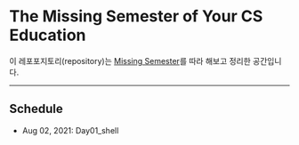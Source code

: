 # The Missing Semester of Your CS Education

이 레포포지토리(repository)는 [Missing Semester](https://missing.csail.mit.edu/)를 따라 해보고 정리한 공간입니다. 

---

## Schedule
- Aug 02, 2021: Day01_shell
